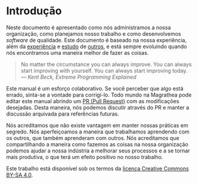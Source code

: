 # Introdução

Neste documento é apresentado como nós administramos a nossa organização, como planejamos nosso trabalho e como desenvolvemos _software_ de qualidade. Este documento é baseado na nossa experiência, além da [experiência](https://thoughtbot.com/playbook) e [estudo](http://playbook.dxw.com/#/) de [outros](https://www.vinta.com.br/playbook/), e está sempre evoluindo quando nós encontramos uma maneira melhor de fazer as coisas.

> No matter the circumstance you can always improve. You can always start improving with yourself. You can always start improving today.
> <br>— *Kent Beck, Extreme Programming Explained*

Este manual é um esforço colaborativo. Se você perceber que algo está errado, sinta-se a vontade para corrigí-lo. Todo mundo na Magrathea pode editar este manual abrindo um [PR (Pull Request)](https://github.com/magrathealabs/playbook) com as modificações desejadas. Desta maneira, nós podemos discutir através do PR e manter a discussão arquivada para referências futuras.

Nós acreditamos que não existe vantagem em manter nossas práticas em segredo. Nós aperfeiçoamos a maneira que trabalhamos aprendendo com os outros, que também aprenderam com outros. Nós acreditamos que compartilhando a maneira como fazemos as coisas na nossa organização podemos ajudar a nossa indústria a melhorar seus processos e a se tornar mais produtiva, o que terá um efeito positivo no nosso trabalho.

Este trabalho está disponível sob os termos da [licença Creative Commons BY-SA 4.0](https://creativecommons.org/licenses/by-sa/4.0/).
